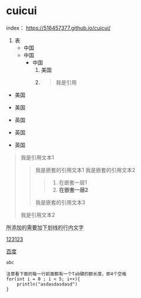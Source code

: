 # cuicui
index：
https://516457377.github.io/cuicui/
1. 表
    - 中国                 
    + 中国                 
        * 中国
            1. 美国
            2. > 我是引用
+ 美国           
* 美国
- 英国                
+ 英国                 
* 英国
> 我是引用文本1
>   > 我是嵌套的引用文本1
>   > 我是嵌套的引用文本2
>   >   > 1. 在嵌套一层1   
>   >   > 2. __在嵌套一层2__
>   >
>   > 我是嵌套的引用文本3
>
> 我是引用文本2

<span style="border-bottom:1px dashed green;">所添加的需要加下划线的行内文字</span>

<u>123123</u>

[百度](http://www.baidu.com/)

`abc`

    注意看下面的每一行前面都有一个Tab键的额长度，即4个空格
    for(int i = 0 ; i < 5; i++){
        println("asdasdasdasd")
    }
